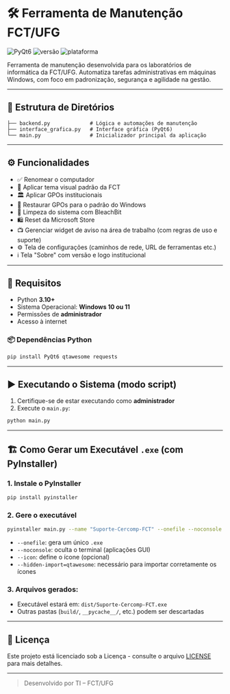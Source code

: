 # 🛠️ Ferramenta de Manutenção FCT/UFG

![PyQt6](https://img.shields.io/badge/framework-PyQt6-blue)
![versão](https://img.shields.io/badge/versão-2.1-success)
![plataforma](https://img.shields.io/badge/plataforma-Windows-lightgrey)

Ferramenta de manutenção desenvolvida para os laboratórios de informática da FCT/UFG. Automatiza tarefas administrativas em máquinas Windows, com foco em padronização, segurança e agilidade na gestão.

---

## 📁 Estrutura de Diretórios

```
├── backend.py             # Lógica e automações de manutenção
├── interface_grafica.py   # Interface gráfica (PyQt6)
└── main.py                # Inicializador principal da aplicação
```

---

## ⚙️ Funcionalidades

- ✅ Renomear o computador
- 🎨 Aplicar tema visual padrão da FCT
- 🏛️ Aplicar GPOs institucionais
- 🔄 Restaurar GPOs para o padrão do Windows
- 🧼 Limpeza do sistema com BleachBit
- 🛍️ Reset da Microsoft Store
- 📺 Gerenciar widget de aviso na área de trabalho (com regras de uso e suporte)
- ⚙️ Tela de configurações (caminhos de rede, URL de ferramentas etc.)
- ℹ️ Tela "Sobre" com versão e logo institucional

---

## 🐍 Requisitos

- Python **3.10+**
- Sistema Operacional: **Windows 10 ou 11**
- Permissões de **administrador**
- Acesso à internet

### 📦 Dependências Python

```bash
pip install PyQt6 qtawesome requests
```

---

## ▶️ Executando o Sistema (modo script)

1. Certifique-se de estar executando como **administrador**
2. Execute o `main.py`:

```bash
python main.py
```

---

## 🏗️ Como Gerar um Executável `.exe` (com PyInstaller)

### 1. Instale o PyInstaller

```bash
pip install pyinstaller
```

### 2. Gere o executável

```bash
pyinstaller main.py --name "Suporte-Cercomp-FCT" --onefile --noconsole --icon=icone.ico --hidden-import=qtawesome
```

- `--onefile`: gera um único `.exe`
- `--noconsole`: oculta o terminal (aplicações GUI)
- `--icon`: define o ícone (opcional)
- `--hidden-import=qtawesome`: necessário para importar corretamente os ícones

### 3. Arquivos gerados:

- Executável estará em: `dist/Suporte-Cercomp-FCT.exe`
- Outras pastas (`build/`, `__pycache__/`, etc.) podem ser descartadas

---

## 📝 Licença

Este projeto está licenciado sob a Licença  - consulte o arquivo [LICENSE](LICENSE) para mais detalhes.

---

> Desenvolvido por TI – FCT/UFG